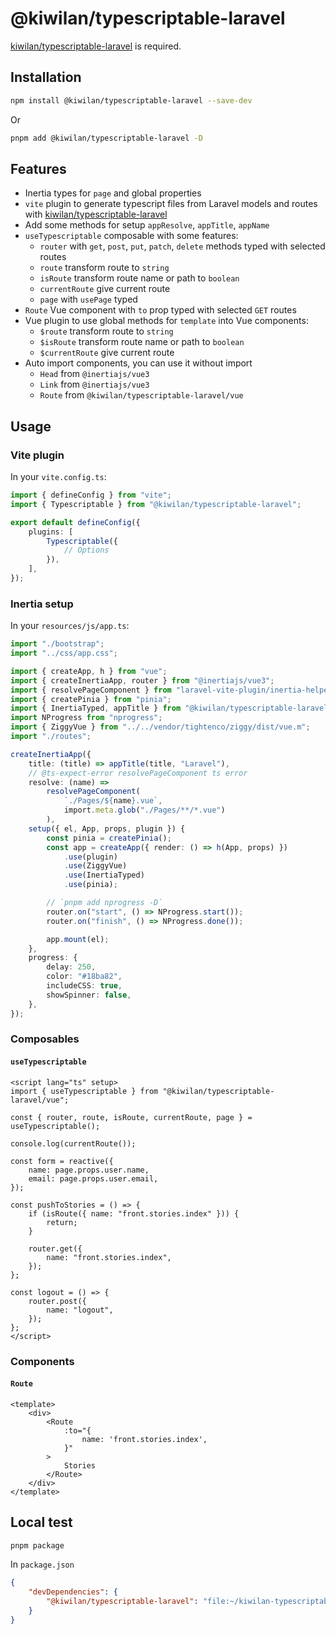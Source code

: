 # @kiwilan/typescriptable-laravel

[kiwilan/typescriptable-laravel](https://github.com/kiwilan/typescriptable-laravel) is required.

## Installation

```bash
npm install @kiwilan/typescriptable-laravel --save-dev
```

Or

```bash
pnpm add @kiwilan/typescriptable-laravel -D
```

## Features

-   Inertia types for `page` and global properties
-   `vite` plugin to generate typescript files from Laravel models and routes with [kiwilan/typescriptable-laravel](https://github.com/kiwilan/typescriptable-laravel)
-   Add some methods for setup `appResolve`, `appTitle`, `appName`
-   `useTypescriptable` composable with some features:
    -   `router` with `get`, `post`, `put`, `patch`, `delete` methods typed with selected routes
    -   `route` transform route to `string`
    -   `isRoute` transform route name or path to `boolean`
    -   `currentRoute` give current route
    -   `page` with `usePage` typed
-   `Route` Vue component with `to` prop typed with selected `GET` routes
-   Vue plugin to use global methods for `template` into Vue components:
    -   `$route` transform route to `string`
    -   `$isRoute` transform route name or path to `boolean`
    -   `$currentRoute` give current route
-   Auto import components, you can use it without import
    -   `Head` from `@inertiajs/vue3`
    -   `Link` from `@inertiajs/vue3`
    -   `Route` from `@kiwilan/typescriptable-laravel/vue`

## Usage

### Vite plugin

In your `vite.config.ts`:

```ts
import { defineConfig } from "vite";
import { Typescriptable } from "@kiwilan/typescriptable-laravel";

export default defineConfig({
    plugins: [
        Typescriptable({
            // Options
        }),
    ],
});
```

### Inertia setup

In your `resources/js/app.ts`:

```ts
import "./bootstrap";
import "../css/app.css";

import { createApp, h } from "vue";
import { createInertiaApp, router } from "@inertiajs/vue3";
import { resolvePageComponent } from "laravel-vite-plugin/inertia-helpers";
import { createPinia } from "pinia";
import { InertiaTyped, appTitle } from "@kiwilan/typescriptable-laravel/vue";
import NProgress from "nprogress";
import { ZiggyVue } from "../../vendor/tightenco/ziggy/dist/vue.m";
import "./routes";

createInertiaApp({
    title: (title) => appTitle(title, "Laravel"),
    // @ts-expect-error resolvePageComponent ts error
    resolve: (name) =>
        resolvePageComponent(
            `./Pages/${name}.vue`,
            import.meta.glob("./Pages/**/*.vue")
        ),
    setup({ el, App, props, plugin }) {
        const pinia = createPinia();
        const app = createApp({ render: () => h(App, props) })
            .use(plugin)
            .use(ZiggyVue)
            .use(InertiaTyped)
            .use(pinia);

        // `pnpm add nprogress -D`
        router.on("start", () => NProgress.start());
        router.on("finish", () => NProgress.done());

        app.mount(el);
    },
    progress: {
        delay: 250,
        color: "#18ba82",
        includeCSS: true,
        showSpinner: false,
    },
});
```

### Composables

#### `useTypescriptable`

```vue
<script lang="ts" setup>
import { useTypescriptable } from "@kiwilan/typescriptable-laravel/vue";

const { router, route, isRoute, currentRoute, page } = useTypescriptable();

console.log(currentRoute());

const form = reactive({
    name: page.props.user.name,
    email: page.props.user.email,
});

const pushToStories = () => {
    if (isRoute({ name: "front.stories.index" })) {
        return;
    }

    router.get({
        name: "front.stories.index",
    });
};

const logout = () => {
    router.post({
        name: "logout",
    });
};
</script>
```

### Components

#### `Route`

```vue
<template>
    <div>
        <Route
            :to="{
                name: 'front.stories.index',
            }"
        >
            Stories
        </Route>
    </div>
</template>
```

## Local test

```bash
pnpm package
```

In `package.json`

```json
{
    "devDependencies": {
        "@kiwilan/typescriptable-laravel": "file:~/kiwilan-typescriptable-laravel.tgz"
    }
}
```
